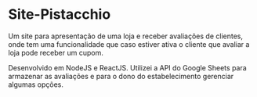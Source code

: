 # Site-Pistacchio

Um site para apresentação de uma loja e receber avaliações de clientes, onde tem uma funcionalidade que caso estiver ativa o cliente que avaliar a loja pode receber um cupom.

Desenvolvido em NodeJS e ReactJS. Utilizei a API do Google Sheets para armazenar as avaliações e para o dono do estabelecimento gerenciar algumas opções.
